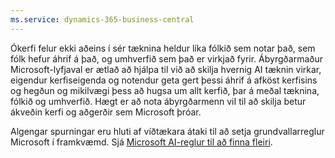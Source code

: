 ```yaml
---
ms.service: dynamics-365-business-central
---
```

Ókerfi felur ekki aðeins í sér tæknina heldur líka fólkið sem notar það, sem fólk hefur áhrif á það, og umhverfið sem það er virkjað fyrir. Ábyrgðarmaður Microsoft-lyfjaval er ætlað að hjálpa til við að skilja hvernig AI tæknin virkar, eigendur kerfiseigenda og notendur geta gert þessi áhrif á afköst kerfisins og hegðun og mikilvægi þess að hugsa um allt kerfið, þar á meðal tæknina, fólkið og umhverfið. Hægt er að nota ábyrgðarmenn viI til að skilja betur ákveðin kerfi og aðgerðir sem Microsoft þróar.

Algengar spurningar eru hluti af víðtækara átaki til að setja grundvallarreglur Microsoft í framkvæmd. Sjá  [Microsoft AI-reglur til að finna fleiri](https://www.microsoft.com/ai/responsible-ai).
